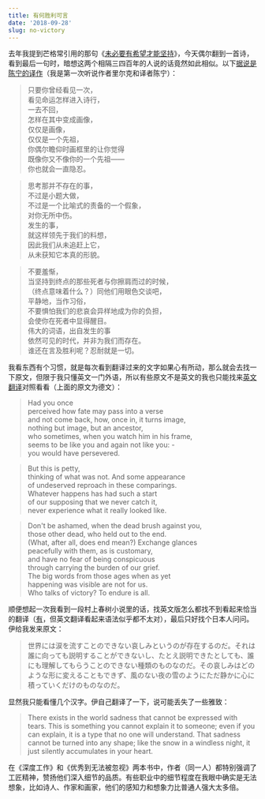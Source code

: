 ```yaml
---
title: 有何胜利可言
date: '2018-09-28'
slug: no-victory
---
```


去年我提到芒格常引用的那句《[未必要有希望才能坚持](/cn/2017/12/need-not-hope-to-persevere/)》，今天偶尔翻到一首诗，看到最后一句时，暗想这两个相隔三四百年的人说的话竟然如此相似。以下[据说是陈宁的译作](http://blog.sina.com.cn/s/blog_6bbb74860102w30b.html)（我是第一次听说作者里尔克和译者陈宁）：

> 只要你曾经看见一次，  
看见命运怎样进入诗行，  
一去不回，  
怎样在其中变成画像，  
仅仅是画像，  
仅仅是一个先祖，  
你偶尔瞻仰时画框里的让你觉得  
既像你又不像你的一个先祖——  
你也就会一直隐忍。

> 思考那并不存在的事，  
不过是小题大做，  
不过是一个比喻式的责备的一个假象，  
对你无所中伤。  
发生的事，  
就这样领先于我们的料想，  
因此我们从未追赶上它，  
从未获知它本真的形貌。

> 不要羞惭，  
当坚持到终点的那些死者与你擦肩而过的时候，  
（终点意味着什么？）同他们用眼色交谈吧，  
平静地，当作习俗，  
不要惧怕我们的悲哀会异样地成为你的负担，  
会使你在死者中显得醒目。  
伟大的词语，出自发生的事  
依然可见的时代，并非为我们而存在。  
谁还在言及胜利呢？忍耐就是一切。

我看东西有个习惯，就是每次看到翻译过来的文字如果心有所动，那么就会去找一下原文，但限于我只懂英文一门外语，所以有些原文不是英文的我也只能找来[英文翻译](http://www.artofeurope.com/rilke/ril8.htm)对照看看（上面的原文为德文）：

> Had you once  
perceived how fate may pass into a verse  
and not come back, how, once in, it turns image,  
nothing but image, but an ancestor,  
who sometimes, when you watch him in his frame,  
seems to be like you and again not like you: -  
you would have persevered.

> But this is petty,  
thinking of what was not. And some appearance  
of undeserved reproach in these comparings.  
Whatever happens has had such a start  
of our supposing that we never catch it,  
never experience what it really looked like.

> Don't be ashamed, when the dead brush against you,  
those other dead, who held out to the end.  
(What, after all, does end mean?) Exchange glances  
peacefully with them, as is customary,  
and have no fear of being conspicuous  
through carrying the burden of our grief.  
The big words from those ages when as yet  
happening was visible are not for us.  
Who talks of victory? To endure is all.

顺便想起一次我看到一段村上春树小说里的话，找英文版怎么都找不到看起来恰当的翻译（[有](https://www.goodreads.com/quotes/7350332-besides-being-the-world-the-kind-of-sadness-that-can)，但英文翻译看起来语法似乎都不太对），最后只好找个日本人问问。伊给我发来原文：

> 世界には涙を流すことのできない哀しみというのが存在するのだ。それは誰に向っても説明することができないし、たとえ説明できたとしても、誰にも理解してもらうことのできない種類のものなのだ。その哀しみはどのような形に変えることもできず、風のない夜の雪のようにただ静かに心に積っていくだけのものなのだ。

显然我只能看懂几个汉字。伊自己翻译了一下，说可能丢失了一些雅致：

> There exists in the world sadness that cannot be expressed with tears. This is something you cannot explain it to someone; even if you can explain, it is a type that no one will understand. That sadness cannot be turned into any shape; like the snow in a windless night, it just silently accumulates in your heart.  

在《深度工作》和《优秀到无法被忽视》两本书中，作者（同一人）都特别强调了工匠精神，赞扬他们深入细节的品质。有些职业中的细节程度在我眼中确实是无法想象，比如诗人、作家和画家，他们的感知力和想象力比普通人强大太多倍。
